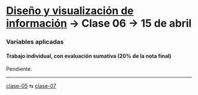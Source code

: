 # [Diseño y visualización de información](https://github.com/profesorfaco/aud5v027-2025) → Clase 06 → 15 de abril

### Variables aplicadas

#### Trabajo individual, con evaluación sumativa (20% de la nota final)

Pendiente.

_ _ _ _ 

[clase-05](https://github.com/profesorfaco/aud5v027-2025/blob/main/clase-05/README.md) ⇆ [clase-07](https://github.com/profesorfaco/aud5v027-2025/blob/main/clase-07/README.md)
